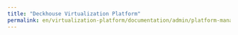 ```yaml
---
title: "Deckhouse Virtualization Platform"
permalink: en/virtualization-platform/documentation/admin/platform-management/storage/csi-nfs.html
---
```

